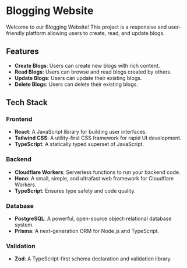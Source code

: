 # Blogging Website

Welcome to our Blogging Website! This project is a responsive and user-friendly platform allowing users to create, read, and update blogs.

## Features

- **Create Blogs**: Users can create new blogs with rich content.
- **Read Blogs**: Users can browse and read blogs created by others.
- **Update Blogs**: Users can update their existing blogs.
- **Delete Blogs**: Users can delete their existing blogs.

## Tech Stack

### Frontend

- **React**: A JavaScript library for building user interfaces.
- **Tailwind CSS**: A utility-first CSS framework for rapid UI development.
- **TypeScript**: A statically typed superset of JavaScript.

### Backend

- **Cloudflare Workers**: Serverless functions to run your backend code.
- **Hono**: A small, simple, and ultrafast web framework for Cloudflare Workers.
- **TypeScript**: Ensures type safety and code quality.

### Database

- **PostgreSQL**: A powerful, open-source object-relational database system.
- **Prisma**: A next-generation ORM for Node.js and TypeScript.

### Validation

- **Zod**: A TypeScript-first schema declaration and validation library.

